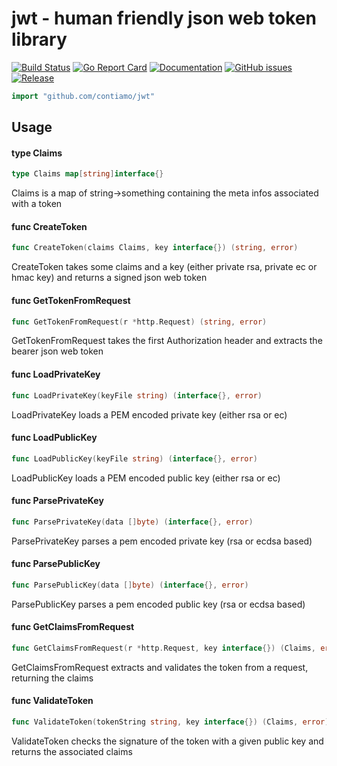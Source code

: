 # jwt - human friendly json web token library
[![Build Status](https://travis-ci.org/Contiamo/jwt.svg?branch=master)](https://travis-ci.org/Contiamo/jwt) [![Go Report Card](https://goreportcard.com/badge/github.com/Contiamo/jwt)](https://goreportcard.com/report/github.com/Contiamo/jwt)  [![Documentation](https://godoc.org/github.com/Contiamo/jwt?status.svg)](http://godoc.org/github.com/Contiamo/jwt) [![GitHub issues](https://img.shields.io/github/issues/Contiamo/jwt.svg)](https://github.com/Contiamo/jwt/issues)  [![Release](https://img.shields.io/github/release/Contiamo/jwt.svg?label=Release)](https://github.com/Contiamo/jwt/releases)



```go
import "github.com/contiamo/jwt"
```

## Usage

#### type Claims

```go
type Claims map[string]interface{}
```

Claims is a map of string->something containing the meta infos associated with a
token

#### func CreateToken

```go
func CreateToken(claims Claims, key interface{}) (string, error)
```
CreateToken takes some claims and a key (either private rsa, private ec or hmac key) and returns a signed json web token

#### func GetTokenFromRequest

```go
func GetTokenFromRequest(r *http.Request) (string, error)
```
GetTokenFromRequest takes the first Authorization header and extracts the bearer
json web token

#### func LoadPrivateKey

```go
func LoadPrivateKey(keyFile string) (interface{}, error)
```
LoadPrivateKey loads a PEM encoded private key (either rsa or ec)

#### func LoadPublicKey

```go
func LoadPublicKey(keyFile string) (interface{}, error)
```
LoadPublicKey loads a PEM encoded public key (either rsa or ec)

#### func ParsePrivateKey

```go
func ParsePrivateKey(data []byte) (interface{}, error)
```
ParsePrivateKey parses a pem encoded private key (rsa or ecdsa based)

#### func ParsePublicKey

```go
func ParsePublicKey(data []byte) (interface{}, error)
```
ParsePublicKey parses a pem encoded public key (rsa or ecdsa based)

#### func GetClaimsFromRequest

```go
func GetClaimsFromRequest(r *http.Request, key interface{}) (Claims, error)
```
GetClaimsFromRequest extracts and validates the token from a request, returning the claims

#### func ValidateToken

```go
func ValidateToken(tokenString string, key interface{}) (Claims, error)
```
ValidateToken checks the signature of the token with a given public key and
returns the associated claims
